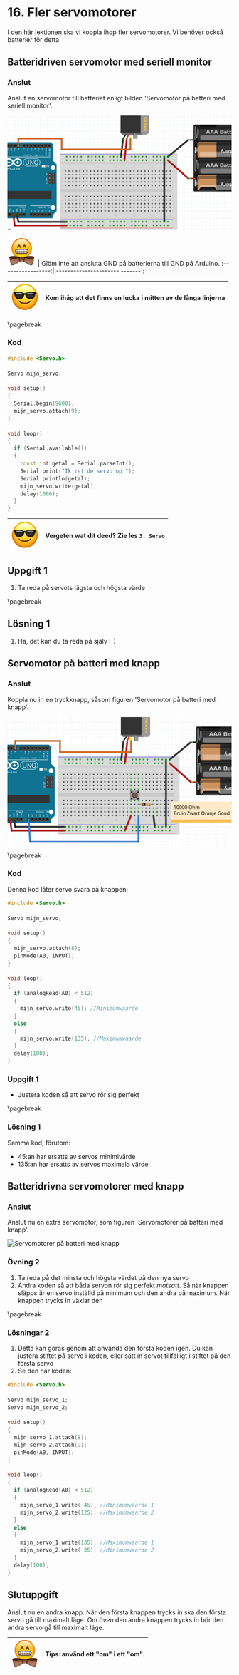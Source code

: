 # 16. Fler servomotorer

I den här lektionen ska vi koppla ihop fler servomotorer.
Vi behöver också batterier för detta

## Batteridriven servomotor med seriell monitor

### Anslut

Anslut en servomotor till batteriet enligt bilden 'Servomotor på batteri med seriell monitor'.

![Servomotor på batteri med seriell monitor](3_meer_servo_motoren_1.png)

![Bowtie](EmojiBowtie.png) | Glöm inte att ansluta GND på batterierna till GND på Arduino.
:-----------------:|:---------------------- ------- :

![Solglasögon](EmojiSunglasses.png) | Kom ihåg att det finns en lucka i mitten av de långa linjerna
:-------------:|:----------------------------------------: 

\pagebreak

### Kod

```c++
#include <Servo.h>

Servo mijn_servo;

void setup()
{
  Serial.begin(9600);
  mijn_servo.attach(9);
}

void loop()
{
  if (Serial.available())
  {
    const int getal = Serial.parseInt();
    Serial.print("Ik zet de servo op ");
    Serial.println(getal);
    mijn_servo.write(getal);
    delay(1000);
  }
}
```

![Sunglasses](EmojiSunglasses.png) | Vergeten wat dit deed? Zie les `3. Servo`
:-------------:|:----------------------------------------: 

## Uppgift 1

 1. Ta reda på servots lägsta och högsta värde

\pagebreak

## Lösning 1

 1. Ha, det kan du ta reda på själv :-)

## Servomotor på batteri med knapp

### Anslut

Koppla nu in en tryckknapp, såsom figuren 'Servomotor på batteri med knapp'.

![Servomotor på batteri med knapp](3_meer_servo_motoren_2.png)

\pagebreak

### Kod

Denna kod låter servo svara på knappen:

```c++
#include <Servo.h>

Servo mijn_servo;

void setup() 
{
  mijn_servo.attach(8);
  pinMode(A0, INPUT);
}

void loop()
{
  if (analogRead(A0) < 512)
  {
    mijn_servo.write(45); //Minimumwaarde
  }
  else
  {
    mijn_servo.write(135); //Maximumwaarde
  }
  delay(100);
}
```

### Uppgift 1

 * Justera koden så att servo rör sig perfekt

\pagebreak

### Lösning 1

Samma kod, förutom:

  * 45:an har ersatts av servos minimivärde
  * 135:an har ersatts av servos maximala värde

## Batteridrivna servomotorer med knapp

### Anslut

Anslut nu en extra servomotor, som figuren 'Servomotorer på batteri med knapp'.

![Servomotorer på batteri med knapp](3_meer_servo_motors_3.png)

### Övning 2

 1. Ta reda på det minsta och högsta värdet på den nya servo
 2. Ändra koden så att båda servon rör sig perfekt *motsatt*.
    Så när knappen släpps är en servo inställd på minimum och den andra på maximum.
    När knappen trycks in växlar den

\pagebreak

### Lösningar 2

 1. Detta kan göras genom att använda den första koden igen.
    Du kan justera stiftet på servo i koden,
    eller sätt in servot tillfälligt i stiftet på den första servo
 2. Se den här koden:

```c++
#include <Servo.h>

Servo mijn_servo_1;
Servo mijn_servo_2;

void setup() 
{
  mijn_servo_1.attach(8);
  mijn_servo_2.attach(9);
  pinMode(A0, INPUT);
}

void loop()
{
  if (analogRead(A0) < 512)
  {
    mijn_servo_1.write( 45); //Minimumwaarde 1
    mijn_servo_2.write(125); //Maximumwaarde 2
  }
  else
  {
    mijn_servo_1.write(135); //Maximumwaarde 1
    mijn_servo_2.write( 35); //Minimumwaarde 2
  }
  delay(100);
}
```

## Slutuppgift

Anslut nu en andra knapp.
När den första knappen trycks in ska den första servo gå till maximalt läge.
Om *även* den andra knappen trycks in bör den andra servo gå till maximalt läge.

![Bowtie](EmojiBowtie.png) | Tips: använd ett "om" i ett "om".
:-------------:|:----------------------------------------: 

